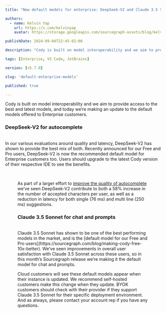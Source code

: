 ```yaml
---
title: "New default models for enterprise: DeepSeek-V2 and Claude 3.5 Sonnet"

authors:
  - name: Kelvin Yap
    url: https://x.com/kelvinyap
    avatar: https://storage.googleapis.com/sourcegraph-assets/blog/kelvin_avatar.png

publishDate: 2024-09-04T22:45-02:00

description: "Cody is built on model interoperability and we aim to provide access to the best and latest models, and today we’re making an update to the default models offered to Enterprise customers: DeepSeek-V2 is the recommended default for autocomplete, while Claude 3.5 Sonnet is now the recommended default for chat and prompts."

tags: [Enterprise, VS Code, JetBrains]

version: [v5.7.0]

slug: 'default-enterprise-models'

published: true

---
```


Cody is built on model interoperability and we aim to provide access to the best and latest models, and today we’re making an update to the default models offered to Enterprise customers.

### DeepSeek-V2 for autocomplete

<br />
In our various evaluations around quality and latency, DeepSeek-V2 has shown to provide the best mix of both. Recently announced for our Free and Pro users, DeepSeek-V2 is now the recommended default model for Enterprise customers too. Users should upgrade to the latest Cody version of their respective IDE to see the benefits.
<br />

<Figure
  src="https://storage.googleapis.com/sourcegraph-assets/changelog/default-enterprise-models/deepseek-eval.png"
  alt="DeepSeek model evaluation on latency and quality"
/>
<br />

As part of a larger effort to [improve the quality of autocomplete](https://sourcegraph.com/blog/improving-cody-autocomplete-faster-smarter) we’ve seen DeepSeek-V2 contribute to both a 58% increase in the number of accepted characters per user, as well as a reduction in latency for both single (76 ms) and multi line (250 ms) suggestions.

### Claude 3.5 Sonnet for chat and prompts

<br />
Claude 3.5 Sonnet has shown to be one of the best performing models in the market, and is the [default model for our Free and Pro users](https://sourcegraph.com/blog/making-cody-free-10x-better). We’ve seen improvements in overall user satisfaction with Claude 3.5 Sonnet across these users, so in this month’s Sourcegraph release we’re making it the default model for chat and prompts.

Cloud customers will see these default models appear when their instance is updated. We recommend self-hosted customers make this change when they update. BYOK customers should check with their provider if they support Claude 3.5 Sonnet for their specific deployment environment. And as always, please contact your account rep if you have any questions.
